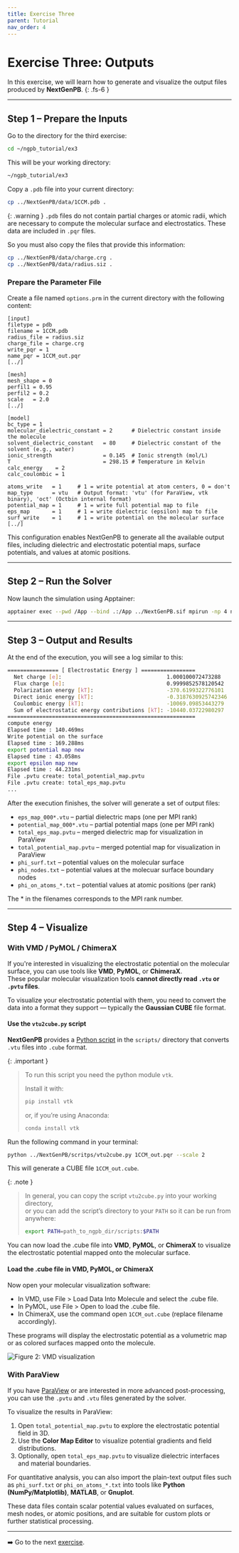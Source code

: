 ```yaml
---
title: Exercise Three
parent: Tutorial
nav_order: 4
---
```


# Exercise Three: Outputs

In this exercise, we will learn how to generate and visualize the output files produced by **NextGenPB**.
{: .fs-6 }

---

## Step 1 – Prepare the Inputs

Go to the directory for the third exercise:

```bash
cd ~/ngpb_tutorial/ex3
```

This will be your working directory:

```bash
~/ngpb_tutorial/ex3
```

Copy a `.pdb` file into your current directory:

```bash
cp ../NextGenPB/data/1CCM.pdb .
```

{: .warning }
`.pdb` files do not contain partial charges or atomic radii, which are necessary to compute the molecular surface and electrostatics. These data are included in `.pqr` files.

So you must also copy the files that provide this information:

```bash
cp ../NextGenPB/data/charge.crg .
cp ../NextGenPB/data/radius.siz .
```

### Prepare the Parameter File

Create a file named `options.prm` in the current directory with the following content:

```
[input]
filetype = pdb
filename = 1CCM.pdb
radius_file = radius.siz
charge_file = charge.crg
write_pqr = 1
name_pqr = 1CCM_out.pqr
[../]

[mesh]
mesh_shape = 0
perfil1 = 0.95
perfil2 = 0.2
scale   = 2.0
[../]

[model]
bc_type = 1                                
molecular_dielectric_constant = 2      # Dielectric constant inside the molecule
solvent_dielectric_constant   = 80     # Dielectric constant of the solvent (e.g., water)
ionic_strength                = 0.145  # Ionic strength (mol/L)
T                             = 298.15 # Temperature in Kelvin
calc_energy    = 2
calc_coulombic = 1

atoms_write   = 1     # 1 = write potential at atom centers, 0 = don't
map_type      = vtu   # Output format: 'vtu' (for ParaView, vtk binary), 'oct' (Octbin internal format)
potential_map = 1     # 1 = write full potential map to file
eps_map       = 1     # 1 = write dielectric (epsilon) map to file
surf_write    = 1     # 1 = write potential on the molecular surface
[../]
```

This configuration enables NextGenPB to generate all the available output files, including dielectric and electrostatic potential maps, surface potentials, and values at atomic positions.

---


## Step 2 – Run the Solver

Now launch the simulation using Apptainer:

```bash
apptainer exec --pwd /App --bind .:/App ../NextGenPB.sif mpirun -np 4 ngpb --prmfile options.prm
```

---

## Step 3 – Output and Results

At the end of the execution, you will see a log similar to this:

```bash
================ [ Electrostatic Energy ] =================
  Net charge [e]:                                 1.000100072473288
  Flux charge [e]:                                0.9999852578120542
  Polarization energy [kT]:                       -370.6199322776101
  Direct ionic energy [kT]:                       -0.3187630925742346
  Coulombic energy [kT]:                          -10069.09853443279
  Sum of electrostatic energy contributions [kT]: -10440.03722980297
===========================================================
compute energy
Elapsed time : 140.469ms
Write potential on the surface
Elapsed time : 169.288ms
export potential map new
Elapsed time : 43.058ms
export epsilon map new
Elapsed time : 44.231ms
File .pvtu create: total_potential_map.pvtu
File .pvtu create: total_eps_map.pvtu
...
```

After the execution finishes, the solver will generate a set of output files:
- `eps_map_000*.vtu` – partial dielectric maps (one per MPI rank)
- `potential_map_000*.vtu` – partial potential maps (one per MPI rank)
- `total_eps_map.pvtu` – merged dielectric map for visualization in ParaView
- `total_potential_map.pvtu` – merged potential map for visualization in ParaView
- `phi_surf.txt` – potential values on the molecular surface
- `phi_nodes.txt` – potential values at the molecuar surface boundary nodes
- `phi_on_atoms_*.txt` – potential values at atomic positions (per rank)

The * in the filenames corresponds to the MPI rank number.

---

## Step 4 – Visualize

### With VMD / PyMOL / ChimeraX

If you're interested in visualizing the electrostatic potential on the molecular surface, you can use tools like **VMD**, **PyMOL**, or **ChimeraX**.  
These popular molecular visualization tools **cannot directly read `.vtu` or `.pvtu` files**.

To visualize your electrostatic potential with them, you need to convert the data into a format they support — typically the **Gaussian CUBE** file format.

####  Use the `vtu2cube.py` script

**NextGenPB** provides a [Python script](https://github.com/concept-lab/NextGenPB/tree/main/scripts) in the `scripts/` directory that converts `.vtu` files into `.cube` format.

{: .important }
>To run this script you need the python module `vtk`.
>
>Install it with:
>```bash
>pip install vtk
>```
>
>or, if you’re using Anaconda:
>
>```bash
>conda install vtk
>```

Run the following command in your terminal:

```bash
python ../NextGenPB/scritps/vtu2cube.py 1CCM_out.pqr --scale 2
```

This will generate a CUBE file `1CCM_out.cube`.

{: .note }
> In general, you can copy the script `vtu2cube.py` into your working directory,  
> or you can add the script’s directory to your `PATH` so it can be run from anywhere:
>
> ```bash
> export PATH=path_to_ngpb_dir/scripts:$PATH
> ```

You can now load the .cube file into **VMD**, **PyMOL**, or **ChimeraX** to visualize the electrostatic potential mapped onto the molecular surface.


#### Load the .cube file in VMD, PyMOL, or ChimeraX

Now open your molecular visualization software:

- In VMD, use File > Load Data Into Molecule and select the .cube file.
- In PyMOL, use File > Open to load the .cube file.
- In ChimeraX, use the command open `1CCM_out.cube` (replace filename accordingly).

These programs will display the electrostatic potential as a volumetric map or as colored surfaces mapped onto the molecule.

![Figure 2: VMD visualization](/nextgenpb_tutorial/docs/images/vmdscene.tga)


### With ParaView

If you have [ParaView](https://www.paraview.org/) or are interested in more advanced post-processing, you can use the `.pvtu` and `.vtu` files generated by the solver.

To visualize the results in ParaView:

1. Open `total_potential_map.pvtu` to explore the electrostatic potential field in 3D.
2. Use the **Color Map Editor** to visualize potential gradients and field distributions.
3. Optionally, open `total_eps_map.pvtu` to visualize dielectric interfaces and material boundaries.

For quantitative analysis, you can also import the plain-text output files such as `phi_surf.txt` or `phi_on_atoms_*.txt` into tools like **Python (NumPy/Matplotlib)**, **MATLAB**, or **Gnuplot**.

These data files contain scalar potential values evaluated on surfaces, mesh nodes, or atomic positions, and are suitable for custom plots or further statistical processing.

---

➡️ Go to the next [exercise](/nextgenpb_tutorial/docs/tutorial/ex4).
